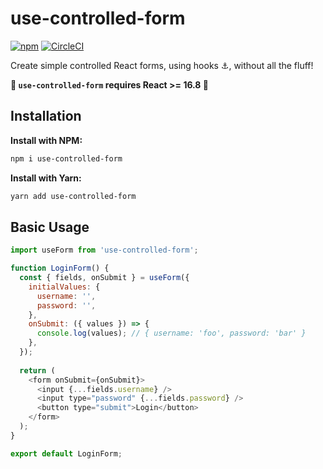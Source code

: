 # use-controlled-form

[![npm](https://img.shields.io/npm/v/use-controlled-form.svg)](https://www.npmjs.com/package/use-controlled-form)
[![CircleCI](https://circleci.com/gh/coreyleelarson/use-controlled-form.svg?style=svg)](https://circleci.com/gh/coreyleelarson/use-controlled-form)

Create simple controlled React forms, using hooks ⚓, without all the fluff!

**🚨 `use-controlled-form` requires React >= 16.8 🚨**

## Installation

**Install with NPM:**
```bash
npm i use-controlled-form
```

**Install with Yarn:**
```bash
yarn add use-controlled-form
```

## Basic Usage

```javascript
import useForm from 'use-controlled-form';

function LoginForm() {
  const { fields, onSubmit } = useForm({
    initialValues: {
      username: '',
      password: '',
    },
    onSubmit: ({ values }) => {
      console.log(values); // { username: 'foo', password: 'bar' }
    },
  });
  
  return (
    <form onSubmit={onSubmit}>
      <input {...fields.username} />
      <input type="password" {...fields.password} />
      <button type="submit">Login</button>
    </form>
  );
}

export default LoginForm;
```
